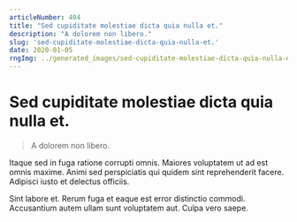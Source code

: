 ```yaml
---
articleNumber: 404
title: "Sed cupiditate molestiae dicta quia nulla et."
description: "A dolorem non libero."
slug: 'sed-cupiditate-molestiae-dicta-quia-nulla-et.'
date: 2020-01-05
rngImg: ../generated_images/sed-cupiditate-molestiae-dicta-quia-nulla-et..jpg
---
```


# Sed cupiditate molestiae dicta quia nulla et.

> A dolorem non libero.

Itaque sed in fuga ratione corrupti omnis. Maiores voluptatem ut ad est omnis maxime. Animi sed perspiciatis qui quidem sint reprehenderit facere. Adipisci iusto et delectus officiis.
 Sint labore et. Rerum fuga et eaque est error distinctio commodi. Accusantium autem ullam sunt voluptatem aut. Culpa vero saepe.
